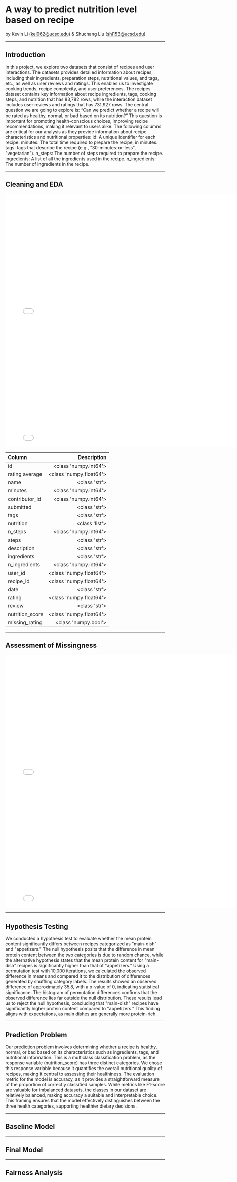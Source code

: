 # A way to predict nutrition level based on recipe

by Kevin Li (kel062@ucsd.edu) & Shuchang Liu (shl153@ucsd.edu)


---

## Introduction

In this project, we explore two datasets that consist of recipes and user interactions. The datasets provides detailed information about recipes, including their ingredients, preparation steps, nutritional values, and tags, etc., as well as user reviews and ratings. This enables us to investigate cooking trends, recipe complexity, and user preferences.
The recipes dataset contains key information about recipe ingredients, tags, cooking steps, and nutrition that has 83,782 rows, while the interaction dataset includes user reviews and ratings that has 731,927 rows. The central question we are going to explore is: “Can we predict whether a recipe will be rated as healthy, normal, or bad based on its nutrition?” This question is important for promoting health-conscious choices, improving recipe recommendations, making it relevant to users alike.
The following columns are critical for our analysis as they provide information about recipe characteristics and nutritional properties:
id: A unique identifier for each recipe.
minutes: The total time required to prepare the recipe, in minutes.
tags: tags that describe the recipe (e.g., "30-minutes-or-less", "vegetarian").
n_steps: The number of steps required to prepare the recipe.
ingredients: A list of all the ingredients used in the recipe.
n_ingredients: The number of ingredients in the recipe.

---

## Cleaning and EDA

<iframe src="assets/file-name.html" width=800 height=400 frameBorder=0></iframe>

<iframe src="assets/number_step.html" width=800 height=400 frameBorder=0></iframe>


| Column     |   Description |
|:------------|--------:|
|   id | <class 'numpy.int64'>   |
|   rating average | <class 'numpy.float64'>   |
|   name | <class 'str'>   |
|   minutes | <class 'numpy.int64'>   |
|   contributor_id | <class 'numpy.int64'>   |
|   submitted | <class 'str'>   |
|   tags | <class 'str'>   |
|   nutrition | <class 'list'>   |
|   n_steps | <class 'numpy.int64'>   |
|   steps | <class 'str'>   |
|   description | <class 'str'>   |
|   ingredients | <class 'str'>   |
|   n_ingredients | <class 'numpy.int64'>   |
|   user_id | <class 'numpy.float64'>   |
|   recipe_id | <class 'numpy.float64'>   |
|   date | <class 'str'>   |
|   rating | <class 'numpy.float64'>   |
|   review | <class 'str'>   |
|   nutrition_score | <class 'numpy.float64'>   |
|   missing_rating | <class 'numpy.bool'>   |

---

## Assessment of Missingness

<iframe src="assets/missing-on-n_ingredients.html" width=800 height=400 frameBorder=0></iframe>


<iframe src="assets/missing-on-minutes.html" width=800 height=400 frameBorder=0></iframe>


---

## Hypothesis Testing

We conducted a hypothesis test to evaluate whether the mean protein content significantly differs between recipes categorized as "main-dish" and "appetizers." The null hypothesis posits that the difference in mean protein content between the two categories is due to random chance, while the alternative hypothesis states that the mean protein content for "main-dish" recipes is significantly higher than that of "appetizers." Using a permutation test with 10,000 iterations, we calculated the observed difference in means and compared it to the distribution of differences generated by shuffling category labels.
The results showed an observed difference of approximately 35.8, with a p-value of 0, indicating statistical significance. The histogram of permutation differences confirms that the observed difference lies far outside the null distribution. These results lead us to reject the null hypothesis, concluding that "main-dish" recipes have significantly higher protein content compared to "appetizers." This finding aligns with expectations, as main dishes are generally more protein-rich.

---

## Prediction Problem

Our prediction problem involves determining whether a recipe is healthy, normal, or bad based on its characteristics such as ingredients, tags, and nutritional information. This is a multiclass classification problem, as the response variable (nutrition_score) has three distinct categories. We chose this response variable because it quantifies the overall nutritional quality of recipes, making it central to assessing their healthiness.
The evaluation metric for the model is accuracy, as it provides a straightforward measure of the proportion of correctly classified samples. While metrics like F1-score are valuable for imbalanced datasets, the classes in our dataset are relatively balanced, making accuracy a suitable and interpretable choice. This framing ensures that the model effectively distinguishes between the three health categories, supporting healthier dietary decisions.

___

## Baseline Model




___

## Final Model




___

## Fairness Analysis






